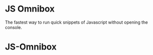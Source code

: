 # JS Omnibox
The fastest way to run quick snippets of Javascript without opening the console.
# JS-Omnibox
